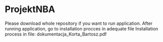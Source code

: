 # ProjektNBA
 Please download whole repository if you want to run application. 
 After running application, go to installation procces in adequate file 
 Installation process in file: dokumentacja_Korta_Bartosz.pdf

